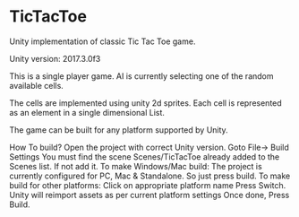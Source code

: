 # TicTacToe
Unity implementation of classic Tic Tac Toe game.

Unity version: 2017.3.0f3

This is a single player game. AI is currently selecting one of the random available cells.

The cells are implemented using unity 2d sprites. Each cell is represented as an element in a single dimensional List.

The game can be built for any platform supported by Unity. 

How To build?
Open the project with correct Unity version.
Goto File-> Build Settings
You must find the scene Scenes/TicTacToe already added to the Scenes list. If not add it.
To make Windows/Mac build: 
  The project is currently configured for PC, Mac & Standalone. So just press build.
To make build for other platforms:
  Click on appropriate platform name
  Press Switch.
  Unity will reimport assets as per current platform settings
  Once done, Press Build.
